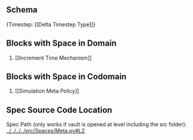 ## Schema

{Timestep: [[Delta Timestep Type]]}

## Blocks with Space in Domain
1. [[Increment Time Mechanism]]

## Blocks with Space in Codomain
1. [[Simulation Meta Policy]]

## Spec Source Code Location

Spec Path (only works if vault is opened at level including the src folder): [../../../../src/Spaces/Meta.py#L2](../../../../src/Spaces/Meta.py#L2)

